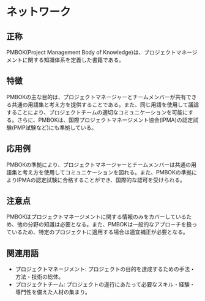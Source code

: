 

# ネットワーク
## 正称
PMBOK(Project Management Body of Knowledge)は、プロジェクトマネージメントに関する知識体系を定義した書籍である。
## 特徴
PMBOKの主な目的は、プロジェクトマネージャーとチームメンバーが共有できる共通の用語集と考え方を提供することである。また、同じ用語を使用して議論することにより、プロジェクトチームの適切なコミュニケーションを可能にする。さらに、PMBOKは、国際プロジェクトマネージメント協会(IPMA)の認定試験(PMP試験など)にも準拠している。
## 応用例
PMBOKの準拠により、プロジェクトマネージャーとチームメンバーは共通の用語集と考え方を使用してコミュニケーションを図れる。また、PMBOKの準拠によりIPMAの認定試験に合格することができ、国際的な認可を受けられる。
## 注意点
PMBOKはプロジェクトマネージメントに関する情報のみをカバーしているため、他の分野の知識は必要となる。また、PMBOKは一般的なアプローチを扱っているため、特定のプロジェクトに適用する場合は適宜補正が必要となる。
## 関連用語
- プロジェクトマネージメント: プロジェクトの目的を達成するための手法・方法・技術の総体。
- プロジェクトチーム: プロジェクトの遂行にあたって必要なスキル・経験・専門性を備えた人材の集まり。